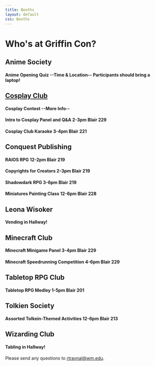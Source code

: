 ```yaml
---
title: Booths
layout: default
css: Booths
---
```

# Who's at Griffin Con?
## Anime Society
#### Anime Opening Quiz --Time & Location-- Participants should bring a laptop!
## [Cosplay Club](https://www.instagram.com/wmcosclub?utm_source=ig_web_button_share_sheet&igsh=ZDNlZDc0MzIxNw==)
#### Cosplay Contest --More Info--
#### Intro to Cosplay Panel and Q&A  2-3pm Blair 229
#### Cosplay Club Karaoke 3-4pm Blair 221
## Conquest Publishing
#### RAIOS RPG  12-2pm Blair 219
#### Copyrights for Creators  2-3pm Blair 219
#### Shadowdark RPG  3-6pm Blair 219
#### Miniatures Painting Class 12-6pm Blair 228
## Leona Wisoker
#### Vending in Hallway!
## Minecraft Club
#### Minecraft Minigame Panel  3-4pm Blair 229
#### Minecraft Speedrunning Competition  4-6pm Blair 229
## Tabletop RPG Club
#### Tabletop RPG Medley  1-5pm Blair 201
## Tolkien Society
#### Assorted Tolkein-Themed Activities  12-6pm Blair 213
## Wizarding Club
#### Tabling in Hallway!

Please send any questions to [rtraynal@wm.edu](rtraynal@wm.edu).


